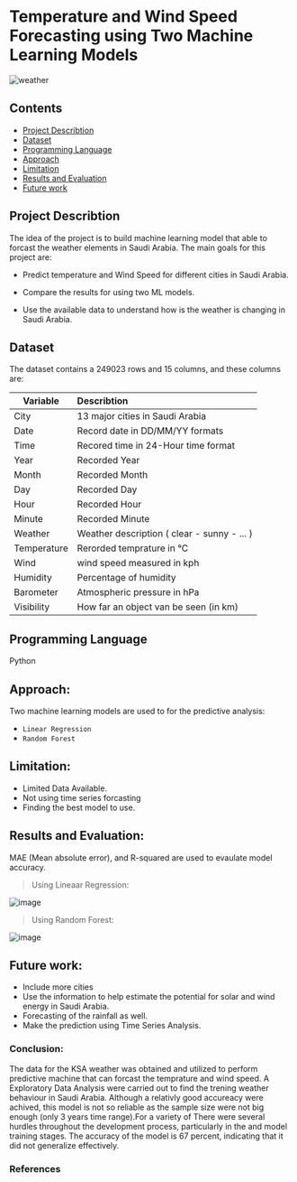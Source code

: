 
# Temperature and Wind Speed Forecasting using Two Machine Learning Models
![weather](https://user-images.githubusercontent.com/86031983/148934395-21a40a80-1aec-4945-ae5b-72b3a612c044.jpg)
## Contents
- [Project Describtion](#project-describtion)
- [Dataset](#Dataset)
- [Programming Language](#Programming-Language)
- [Approach](#Approach)
- [Limitation](#Limitation)
- [Results and Evaluation](#Results-and-Evaluation)
- [Future work](#Future-work)

## Project Describtion

The idea of the project is to build machine learning model that able to forcast the weather elements in Saudi Arabia. The main goals for this project are:

- Predict temperature and Wind Speed for different cities in Saudi Arabia.

- Compare the results for using two ML models.

- Use the available data to understand how is the weather is changing in Saudi Arabia.


## Dataset

The dataset contains a 249023 rows and 15 columns, and these columns are:

| Variable | Describtion      |
| ------------- |:-------------| 
| City    | 13 major cities in Saudi Arabia |
| Date      | Record date in DD/MM/YY formats
| Time | Recored time in 24-Hour time format|
|Year|Recorded Year|
|Month|Recorded Month |
|Day| Recorded Day |
|Hour| Recorded Hour|
|Minute| Recorded Minute |
|Weather| Weather description ( clear - sunny - ... )|  
|Temperature| Rerorded temprature in °C| 
|Wind| wind speed measured in kph| 
|Humidity| Percentage of humidity|
|Barometer| Atmospheric pressure in  hPa|
|Visibility| How far an object van be seen (in km)|


## Programming Language
Python

## Approach:

Two machine learning models are used to for the predictive analysis:
- `Linear Regression`
- `Random Forest`

## Limitation:
- Limited Data Available.
- Not using time series forcasting
- Finding the best model to use.


## Results and Evaluation:
MAE (Mean absolute error), and R-squared are used to evaulate model accuracy.
 >Using Lineaar Regression:

![image](https://user-images.githubusercontent.com/86031983/148729592-0b21ef80-de7f-4798-8850-c04f8541814e.png)

 >Using Random Forest:

![image](https://user-images.githubusercontent.com/86031983/148729628-daa2a906-a45c-4e31-8ec8-c26e77edc907.png)

## Future work:
- Include more cities
- Use the information to help estimate the potential for solar and wind energy in Saudi Arabia.
- Forecasting of the rainfall as well.
- Make the prediction using Time Series Analysis.


### Conclusion:
The data for the KSA weather was obtained and utilized to perform predictive machine that can forcast the temprature and wind speed. A Exploratory Data Analysis were carried out to find the trening weather behaviour in Saudi Arabia. Although a relativly good accureacy were achived, this model is not so reliable as the sample size were not big enough (only 3 years time range).For a variety of There were several hurdles throughout the development process, particularly in the and model training stages. The accuracy of the model is 67 percent, indicating that it did not generalize effectively.
### References

